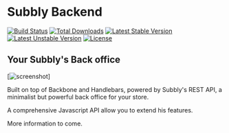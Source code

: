 Subbly Backend
===

[![Build Status](https://travis-ci.org/subbly/backend.svg)](https://travis-ci.org/subbly/backend)
[![Total Downloads](https://poser.pugx.org/subbly/backend/downloads.svg)](https://packagist.org/packages/subbly/backend)
[![Latest Stable Version](https://poser.pugx.org/subbly/backend/v/stable.svg)](https://packagist.org/packages/subbly/backend)
[![Latest Unstable Version](https://poser.pugx.org/subbly/backend/v/unstable.svg)](https://packagist.org/packages/subbly/backend)
[![License](https://poser.pugx.org/subbly/backend/license.svg)](https://packagist.org/packages/subbly/backend)

## Your Subbly's Back office

[![screenshot](http://gget.it/adkw548b/05_addproduct.jpg)]

Built on top of Backbone and Handlebars, powered by Subbly's REST API, a minimalist but powerful back office for your store.

A comprehensive Javascript API allow you to extend his features.

More information to come.